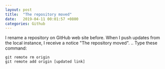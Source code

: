 ```yaml
---
layout: post
title:  "The repository moved"
date:   2019-04-11 00:01:57 +0800
categories: Github
---
```

I rename a repository on GitHub web site before. When I push updates from the local instance, I receive a notice "The repository moved".
..
Type these command:
```
git remote rm origin
git remote add origin [updated link]
```

